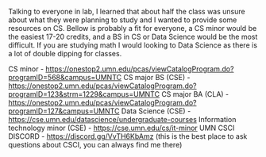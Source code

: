 
Talking to everyone in lab, I learned that about half the class was unsure about what they were
planning to study and I wanted to provide some resources on CS. Bellow is probably a fit for everyone,
a CS minor would be the easiest 17-20 credits, and a BS in CS or Data Science would be the most difficult.
If you are studying math I would looking to Data Science as there is a lot of double dipping for classes. 

CS minor - https://onestop2.umn.edu/pcas/viewCatalogProgram.do?programID=568&campus=UMNTC
CS major BS (CSE) - https://onestop2.umn.edu/pcas/viewCatalogProgram.do?programID=123&strm=1229&campus=UMNTC
CS major BA (CLA) - https://onestop2.umn.edu/pcas/viewCatalogProgram.do?programID=127&campus=UMNTC 
Data Science (CSE)  - https://cse.umn.edu/datascience/undergraduate-courses
Information technology minor (CSE) - https://cse.umn.edu/cs/it-minor
UMN CSCI DISCORD - https://discord.gg/VvTH6KbAmz (this is the best place to ask questions about CSCI, you can always find me there) 
